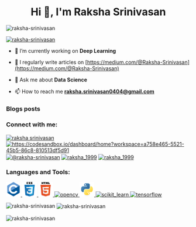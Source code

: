 <h1 align="center">Hi 👋, I'm Raksha Srinivasan</h1>
<p align="left"> <img src="https://komarev.com/ghpvc/?username=raksha-srinivasan&label=Profile%20views&color=0e75b6&style=flat" alt="raksha-srinivasan" /> </p>

<p align="left"> <a href="https://github.com/ryo-ma/github-profile-trophy"><img src="https://github-profile-trophy.vercel.app/?username=raksha-srinivasan" alt="raksha-srinivasan" /></a> </p>

- 🔭 I’m currently working on **Deep Learning**

- 📝 I regularly write articles on [https://medium.com/@Raksha-Srinivasan](https://medium.com/@Raksha-Srinivasan)

- 💬 Ask me about **Data Science**

- 📫 How to reach me **raksha.srinivasan0404@gmail.com**

### Blogs posts
<!-- BLOG-POST-LIST:START -->
<!-- BLOG-POST-LIST:END -->

<h3 align="left">Connect with me:</h3>
<p align="left">
<a href="https://www.linkedin.com/in/raksha-srinivasan-637393183/" target="blank"><img align="center" src="https://raw.githubusercontent.com/rahuldkjain/github-profile-readme-generator/master/src/images/icons/Social/linked-in-alt.svg" alt="raksha srinivasan" height="30" width="40" /></a>
<a href="https://codesandbox.com/https://codesandbox.io/dashboard/home?workspace=a758e465-5521-45b5-86c8-810513df5d91" target="blank"><img align="center" src="https://cdn.jsdelivr.net/npm/simple-icons@3.0.1/icons/codesandbox.svg" alt="https://codesandbox.io/dashboard/home?workspace=a758e465-5521-45b5-86c8-810513df5d91" height="30" width="40" /></a>
<a href="https://medium.com/@raksha-srinivasan" target="blank"><img align="center" src="https://raw.githubusercontent.com/rahuldkjain/github-profile-readme-generator/master/src/images/icons/Social/medium.svg" alt="@raksha-srinivasan" height="30" width="40" /></a>
<a href="https://www.hackerrank.com/raksha_1999" target="blank"><img align="center" src="https://raw.githubusercontent.com/rahuldkjain/github-profile-readme-generator/master/src/images/icons/Social/hackerrank.svg" alt="raksha_1999" height="30" width="40" /></a>
<a href="https://public.tableau.com/app/profile/raksha.srinivasan/viz/Dashboard" target="blank"><img align="center" src="https://raw.githubusercontent.com/rahuldkjain/github-profile-readme-generator/master/src/images/icons/Social/tableau.svg" alt="raksha_1999" height="30" width="40" /></a>  
</p>

<h3 align="left">Languages and Tools:</h3>
<p align="left"> <a href="https://www.cprogramming.com/" target="_blank"> <img src="https://raw.githubusercontent.com/devicons/devicon/master/icons/c/c-original.svg" alt="c" width="40" height="40"/> </a> <a href="https://www.w3schools.com/css/" target="_blank"> <img src="https://raw.githubusercontent.com/devicons/devicon/master/icons/css3/css3-original-wordmark.svg" alt="css3" width="40" height="40"/> </a> <a href="https://www.w3.org/html/" target="_blank"> <img src="https://raw.githubusercontent.com/devicons/devicon/master/icons/html5/html5-original-wordmark.svg" alt="html5" width="40" height="40"/> </a> <a href="https://opencv.org/" target="_blank"> <img src="https://www.vectorlogo.zone/logos/opencv/opencv-icon.svg" alt="opencv" width="40" height="40"/> </a> <a href="https://www.python.org" target="_blank"> <img src="https://raw.githubusercontent.com/devicons/devicon/master/icons/python/python-original.svg" alt="python" width="40" height="40"/> </a> <a href="https://scikit-learn.org/" target="_blank"> <img src="https://upload.wikimedia.org/wikipedia/commons/0/05/Scikit_learn_logo_small.svg" alt="scikit_learn" width="40" height="40"/> </a> <a href="https://www.tensorflow.org" target="_blank"> <img src="https://www.vectorlogo.zone/logos/tensorflow/tensorflow-icon.svg" alt="tensorflow" width="40" height="40"/> </a> </p>

<p><img align="left" src="https://github-readme-stats.vercel.app/api/top-langs?username=raksha-srinivasan&show_icons=true&locale=en&layout=compact" alt="raksha-srinivasan" /></p>

<p>&nbsp;<img align="center" src="https://github-readme-stats.vercel.app/api?username=raksha-srinivasan&show_icons=true&locale=en" alt="raksha-srinivasan" /></p>

<p><img align="center" src="https://github-readme-streak-stats.herokuapp.com/?user=raksha-srinivasan&" alt="raksha-srinivasan" /></p>
